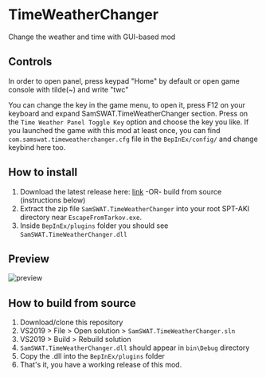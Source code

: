 # TimeWeatherChanger

Change the weather and time with GUI-based mod

## Controls

In order to open panel, press keypad "Home" by default or open game console with tilde(~) and write "twc"

You can change the key in the game menu, to open it, press F12 on your keyboard and expand SamSWAT.TimeWeatherChanger section. Press on the `Time Weather Panel Toggle Key` option and choose the key you like. If you launched the game with this mod at least once, you can find `com.samswat.timeweatherchanger.cfg` file in the `BepInEx/config/` and change keybind here too.

## How to install

1. Download the latest release here: [link](https://dev.sp-tarkov.com/SamSWAT/TimeWeatherChanger/releases) -OR- build from source (instructions below)
2. Extract the zip file `SamSWAT.TimeWeatherChanger` into your root SPT-AKI directory near `EscapeFromTarkov.exe`.
3. Inside `BepInEx/plugins` folder you should see `SamSWAT.TimeWeatherChanger.dll`

## Preview

![preview](https://media.discordapp.net/attachments/891823733499629619/928128516720062495/unknown.png)

## How to build from source

1. Download/clone this repository
2. VS2019 > File > Open solution > `SamSWAT.TimeWeatherChanger.sln`
3. VS2019 > Build > Rebuild solution
4. `SamSWAT.TimeWeatherChanger.dll` should appear in `bin\Debug` directory
5. Copy the .dll into the `BepInEx/plugins` folder
6. That's it, you have a working release of this mod.